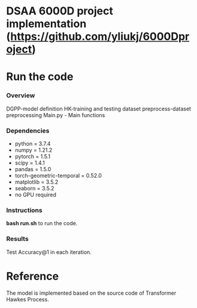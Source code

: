 # DSAA 6000D project implementation (https://github.com/yliukj/6000Dproject)


# Run the code

### Overview
DGPP-model definition
HK-training and testing dataset
preprocess-dataset preprocessing
Main.py - Main functions

### Dependencies
* python = 3.7.4
* numpy = 1.21.2
* pytorch = 1.5.1
* scipy  = 1.4.1
* pandas  = 1.5.0
* torch-geometric-temporal = 0.52.0
* matplotlib = 3.5.2
* seaborn = 3.5.2
* no GPU required

### Instructions
 **bash run.sh** to run the code.

### Results
Test Accuracy@1 in each iteration.

# Reference

The model is implemented based on the source code of Transformer Hawkes Process.
